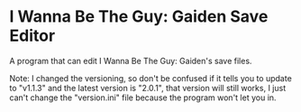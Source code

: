 # I Wanna Be The Guy: Gaiden Save Editor
A program that can edit I Wanna Be The Guy: Gaiden's save files.


Note: I changed the versioning, so don't be confused if it tells you to update to "v1.1.3" and the latest version is "2.0.1", that version will still works, I just can't change the "version.ini" file because the program won't let you in.
